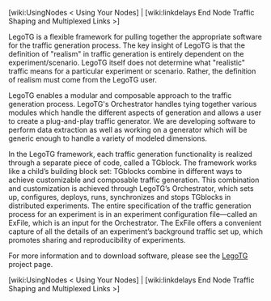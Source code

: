 [wiki:UsingNodes < Using Your Nodes] | [wiki:linkdelays End Node Traffic Shaping and Multiplexed Links >]

LegoTG is a flexible framework for pulling together the appropriate software for the traffic generation process. The key insight of LegoTG is that the definition of "realism" in traffic generation is entirely dependent on the experiment/scenario. LegoTG itself does not determine what "realistic" traffic means for a particular experiment or scenario. Rather, the definition of realism must come from the LegoTG user.

LegoTG enables a modular and composable approach to the traffic generation process. LegoTG's Orchestrator handles tying together various modules which handle the different aspects of generation and allows a user to create a plug-and-play traffic generator. We are developing software to perform data extraction as well as working on a generator which will be generic enough to handle a variety of modeled dimensions.


In the LegoTG framework, each traffic generation functionality is realized through a separate piece of code, called a TGblock. The framework works like a child’s building block set: TGblocks combine in different ways to achieve customizable and composable traffic generation. This combination and customization is achieved through LegoTG’s Orchestrator, which sets up, configures, deploys, runs, synchronizes and stops TGblocks in distributed experiments. The entire specification of the traffic generation process for an experiment is in an experiment configuration file—called an ExFile, which is an input for the Orchestrator. The ExFile offers a convenient capture of all the details of an experiment’s background traffic set up, which promotes sharing and reproducibility of experiments. 

For more information and to download software, please see the [LegoTG](http://steel.isi.edu/Projects/legoTG/) project page.



[wiki:UsingNodes < Using Your Nodes] | [wiki:linkdelays End Node Traffic Shaping and Multiplexed Links >]
 